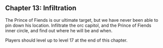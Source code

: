 <div id="chapter13" class="clear-b">
  <h2>Chapter 13: Infiltration</h2>
  <p>
    The Prince of Fiends is our ultimate target, but we have never been able to pin down his location. Infiltrate the orc capitol, and the Prince of Fiends inner circle, and find out where he will be and when.
  </p>
  <p>
    Players should level up to level 17 at the end of this chapter.
  </p>
</div>